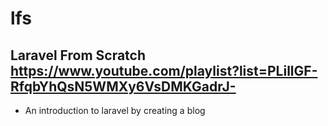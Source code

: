 # lfs
## Laravel From Scratch https://www.youtube.com/playlist?list=PLillGF-RfqbYhQsN5WMXy6VsDMKGadrJ-
- An introduction to laravel by creating a blog

